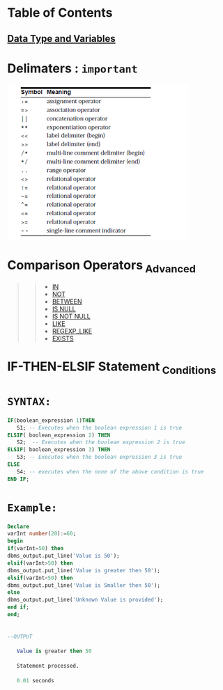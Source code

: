 <!-- <style>
  #table-of-contents {
    background-color: gray;
    padding: 10px;
    border-radius: 10px;
    display:'flex';
    align-items:'center';
    justify-content:'center';
    padding-left:80px;
  }

  #table-of-contents {
    text-align:'center';
    color: white;
    font-size:50px;
    font-weight:400;
  }
h2{
    text-decoration:none;
    color:white;
  }
</style> -->

# Table of Contents

## [Data Type and Variables]()
# Delimaters : ```important```

 ![Alt text](image-1.png)
 
 # Comparison Operators<sub> Advanced</sub>
>>* [IN ](https://www.techonthenet.com/oracle/in.php)
>>* [NOT](https://www.techonthenet.com/oracle/not.php)
>>* [BETWEEN](https://www.techonthenet.com/oracle/not.php)
>>* [IS NULL](https://www.techonthenet.com/oracle/isnull.php)
>>* [IS NOT NULL](https://www.techonthenet.com/oracle/isnotnull.php)
>>* [LIKE](https://www.techonthenet.com/oracle/like.php)
>>* [REGEXP_LIKE](https://www.techonthenet.com/oracle/regexp_like.php)
>>* [EXISTS](https://www.techonthenet.com/oracle/exists.php)

# **IF-THEN-ELSIF Statement**<sub> Conditions</sub>
# ```SYNTAX:```
```sql
IF(boolean_expression 1)THEN  
   S1; -- Executes when the boolean expression 1 is true  
ELSIF( boolean_expression 2) THEN 
   S2;  -- Executes when the boolean expression 2 is true  
ELSIF( boolean_expression 3) THEN 
   S3; -- Executes when the boolean expression 3 is true  
ELSE  
   S4; -- executes when the none of the above condition is true  
END IF;
```
# ```Example:```
```sql
Declare
varInt number(20):=60;
begin
if(varInt=50) then
dbms_output.put_line('Value is 50');
elsif(varInt>50) then
dbms_output.put_line('Value is greater then 50');
elsif(varInt<50) then
dbms_output.put_line('Value is Smaller then 50');
else
dbms_output.put_line('Unknown Value is provided');
end if;
end;


--OUTPUT 

   Value is greater then 50

   Statement processed.

   0.01 seconds
```



